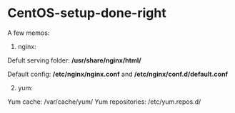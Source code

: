 CentOS-setup-done-right
=======================

A few memos:

1. nginx:

Defult serving folder: **/usr/share/nginx/html/**

Default config: **/etc/nginx/nginx.conf** and **/etc/nginx/conf.d/default.conf**

2. yum:

Yum cache:  /var/cache/yum/
Yum repositories: /etc/yum.repos.d/

